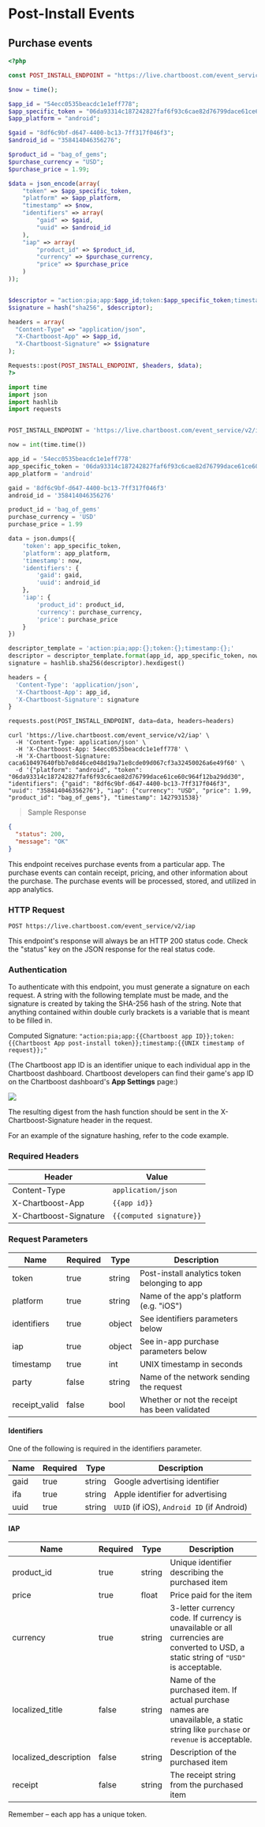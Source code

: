 # Post-Install Events

## Purchase events

```php
<?php

const POST_INSTALL_ENDPOINT = "https://live.chartboost.com/event_service/v2/iap";

$now = time();

$app_id = "54ecc0535beacdc1e1eff778";
$app_specific_token = "06da93314c187242827faf6f93c6cae82d76799dace61ce60c964f12ba29dd30";
$app_platform = "android";

$gaid = "8df6c9bf-d647-4400-bc13-7ff317f046f3";
$android_id = "358414046356276";

$product_id = "bag_of_gems";
$purchase_currency = "USD";
$purchase_price = 1.99;

$data = json_encode(array(
	"token" => $app_specific_token,
	"platform" => $app_platform,
	"timestamp" => $now,
	"identifiers" => array(
		"gaid" => $gaid,
		"uuid" => $android_id
	),
	"iap" => array(
		"product_id" => $product_id,
		"currency" => $purchase_currency,
		"price" => $purchase_price
	)
));


$descriptor = "action:pia;app:$app_id;token:$app_specific_token;timestamp:$now;";
$signature = hash("sha256", $descriptor);

headers = array(
  "Content-Type" => "application/json",
  "X-Chartboost-App" => $app_id,
  "X-Chartboost-Signature" => $signature
);

Requests::post(POST_INSTALL_ENDPOINT, $headers, $data);
?>
```

```python
import time
import json
import hashlib
import requests


POST_INSTALL_ENDPOINT = 'https://live.chartboost.com/event_service/v2/iap'

now = int(time.time())

app_id = '54ecc0535beacdc1e1eff778'
app_specific_token = '06da93314c187242827faf6f93c6cae82d76799dace61ce60c964f12ba29dd30'
app_platform = 'android'

gaid = '8df6c9bf-d647-4400-bc13-7ff317f046f3'
android_id = '358414046356276'

product_id = 'bag_of_gems'
purchase_currency = 'USD'
purchase_price = 1.99

data = json.dumps({
	'token': app_specific_token,
	'platform': app_platform,
	'timestamp': now,
	'identifiers': {
		'gaid': gaid,
		'uuid': android_id
	},
	'iap': {
		'product_id': product_id,
		'currency': purchase_currency,
		'price': purchase_price
	}
})

descriptor_template = 'action:pia;app:{};token:{};timestamp:{};'
descriptor = descriptor_template.format(app_id, app_specific_token, now)
signature = hashlib.sha256(descriptor).hexdigest()

headers = {
  'Content-Type': 'application/json',
  'X-Chartboost-App': app_id,
  'X-Chartboost-Signature': signature
}

requests.post(POST_INSTALL_ENDPOINT, data=data, headers=headers)
```

```shell
curl 'https://live.chartboost.com/event_service/v2/iap' \
  -H 'Content-Type: application/json' \
  -H 'X-Chartboost-App: 54ecc0535beacdc1e1eff778' \
  -H 'X-Chartboost-Signature: caca610497640fbb7e8d46ce048d19a71e8cde09d067cf3a32450026a6e49f60' \
  -d '{"platform": "android", "token": "06da93314c187242827faf6f93c6cae82d76799dace61ce60c964f12ba29dd30", "identifiers": {"gaid": "8df6c9bf-d647-4400-bc13-7ff317f046f3", "uuid": "358414046356276"}, "iap": {"currency": "USD", "price": 1.99, "product_id": "bag_of_gems"}, "timestamp": 1427931538}'
```

> Sample Response

```json
{
  "status": 200,
  "message": "OK"
}
```

This endpoint receives purchase events from a particular app. The purchase events can contain receipt, pricing, and other information about the purchase. The purchase events will be processed, stored, and utilized in app analytics.

### HTTP Request

`POST https://live.chartboost.com/event_service/v2/iap`

<aside class="notice">
This endpoint's response will always be an HTTP 200 status code. Check the "status" key on the JSON response for the real status code.
</aside>

### Authentication

To authenticate with this endpoint, you must generate a signature on each request. A string with the following template must be made, and the signature is created by taking the SHA-256 hash of the string. Note that anything contained within double curly brackets is a variable that is meant to be filled in.

Computed Signature: `"action:pia;app:{{Chartboost app ID}};token:{{Chartboost App post-install token}};timestamp:{{UNIX timestamp of request}};"`

(The Chartboost app ID is an identifier unique to each individual app in the Chartboost dashboard. Chartboost developers can find their game's app ID on the Chartboost dashboard's **App Settings** page:)

<img src="https://s3.amazonaws.com/chartboost/help_assets/partners-app-id.jpg" />

The resulting digest from the hash function should be sent in the X-Chartboost-Signature header in the request.

For an example of the signature hashing, refer to the code example.


### Required Headers

Header                 | Value
----                   | -----
Content-Type           | `application/json`
X-Chartboost-App       | `{{app id}}`
X-Chartboost-Signature | `{{computed signature}}`

### Request Parameters

Name          | Required | Type   | Description
----          | -------- | ----   | -----------
token         | true     | string | Post-install analytics token belonging to app
platform      | true     | string | Name of the app's platform (e.g. "iOS")
identifiers   | true     | object | See identifiers parameters below
iap           | true     | object | See in-app purchase parameters below
timestamp     | true     | int    | UNIX timestamp in seconds
party         | false    | string | Name of the network sending the request
receipt_valid | false    | bool   | Whether or not the receipt has been validated

#### Identifiers

One of the following is required in the identifiers parameter.

Name          | Required | Type   | Description
----          | -------- | ----   | -----------
gaid          | true     | string | Google advertising identifier
ifa           | true     | string | Apple identifier for advertising
uuid          | true     | string | `UUID` (if iOS), `Android ID` (if Android)

#### IAP

Name                    | Required | Type   | Description
----                    | -------- | ----   | -----------
product_id              | true     | string | Unique identifier describing the purchased item
price                   | true     | float  | Price paid for the item
currency                | true     | string | 3-letter currency code. If currency is unavailable or all currencies are converted to USD, a static string of <code>"USD"</code> is acceptable.
localized_title         | false    | string | Name of the purchased item. If actual purchase names are unavailable, a static string like <code>purchase</code> or <code>revenue</code> is acceptable.
localized_description   | false    | string | Description of the purchased item
receipt                 | false    | string | The receipt string from the purchased item


<aside class="success">
Remember &ndash; each app has a unique token.
</aside>
